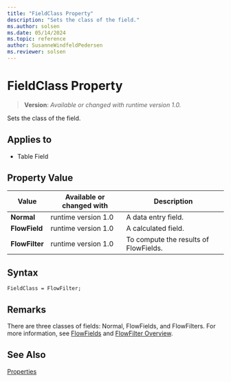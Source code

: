 ```yaml
---
title: "FieldClass Property"
description: "Sets the class of the field."
ms.author: solsen
ms.date: 05/14/2024
ms.topic: reference
author: SusanneWindfeldPedersen
ms.reviewer: solsen
---
```

[//]: # (START>DO_NOT_EDIT)
[//]: # (IMPORTANT:Do not edit any of the content between here and the END>DO_NOT_EDIT.)
[//]: # (Any modifications should be made in the .xml files in the ModernDev repo.)
# FieldClass Property
> **Version**: _Available or changed with runtime version 1.0._

Sets the class of the field.

## Applies to
-   Table Field

## Property Value

|Value|Available or changed with|Description|
|-----------|-----------|---------------------------------------|
|**Normal**|runtime version 1.0|A data entry field.|
|**FlowField**|runtime version 1.0|A calculated field.|
|**FlowFilter**|runtime version 1.0|To compute the results of FlowFields.|

[//]: # (IMPORTANT: END>DO_NOT_EDIT)

## Syntax

```AL
FieldClass = FlowFilter;
```  

## Remarks  

There are three classes of fields: Normal, FlowFields, and FlowFilters. For more information, see [FlowFields](../devenv-flowfields.md) and [FlowFilter Overview](../devenv-flowfilter-overview.md).  
  
## See Also
  
[Properties](devenv-properties.md)   
 